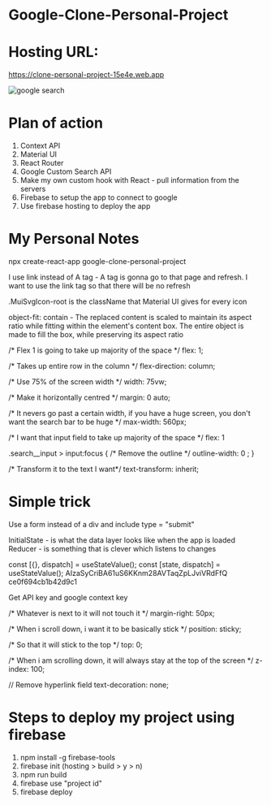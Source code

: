 # Google-Clone-Personal-Project

# Hosting URL: 
https://clone-personal-project-15e4e.web.app

![google search](https://user-images.githubusercontent.com/63961200/115817142-d7256300-a42c-11eb-8614-ad07c44f9dfe.gif)

# Plan of action

1) Context API
2) Material UI
3) React Router
4) Google Custom Search API
5) Make my own custom hook with React - pull information from the servers
6) Firebase to setup the app to connect to google
7) Use firebase hosting to deploy the app


# My Personal Notes

npx create-react-app google-clone-personal-project

I use link instead of A tag - A tag is gonna go to that page and refresh. I want to use the link tag so that there will be no refresh

.MuiSvgIcon-root is the className that Material UI gives for every icon

object-fit: contain - The replaced content is scaled to maintain its aspect ratio while fitting within the element's content box. The entire object is made to fill the box, while preserving its aspect ratio

/* Flex 1 is going to take up majority of the space */
flex: 1;

/* Takes up entire row in the column */
flex-direction: column;

/* Use 75% of the screen width */
width: 75vw;

/* Make it horizontally centred */
margin: 0 auto;

/* It nevers go past a certain width, if you have a 
huge screen, you don't want the search bar to be huge  */
max-width: 560px;

/* I want that input field to take up majority of the space */
flex: 1

.search__input > input:focus {
/* Remove the outline  */
outline-width: 0 ;
}

/* Transform it to the text I want*/
text-transform: inherit;

# Simple trick 
Use a form instead of a div and include type = "submit"

InitialState - is what the data layer looks like when the app is loaded
Reducer - is something that is clever which listens to changes

const [{}, dispatch] = useStateValue();
const [state, dispatch] = useStateValue();
AIzaSyCriBA61uS6KKnm28AVTaqZpLJviVRdFfQ
ce0f694cb1b42d9c1

Get API key and google context key

/* Whatever is next to it will not touch it */
margin-right: 50px;


/* When i scroll down, i want it to be basically stick  */
    position: sticky;

/* So that it will stick to the top */
top: 0;

/* When i am scrolling down, it will always stay at the top 
    of the screen */
z-index: 100;

// Remove hyperlink field
text-decoration: none;

# Steps to deploy my project using firebase

1) npm install -g firebase-tools
2) firebase init (hosting > build > y > n)
3) npm run build
4) firebase use "project id"
5) firebase deploy






